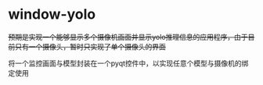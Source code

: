 # window-yolo

~~预期是实现一个能够显示多个摄像机画面并显示yolo推理信息的应用程序，由于目前只有一个摄像头，暂时只实现了单个摄像头的界面~~

将一个监控画面与模型封装在一个pyqt控件中，以实现任意个模型与摄像机的绑定使用
